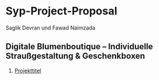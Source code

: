 # Syp-Project-Proposal
Saglik Devran und Fawad Naimzada

## Digitale Blumenboutique – Individuelle Straußgestaltung & Geschenkboxen

1. [Projekttitel](Project-Title)
